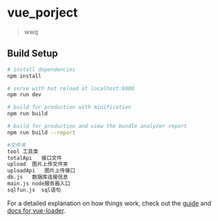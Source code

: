 # vue_porject

> wwq

## Build Setup

``` bash
# install dependencies
npm install

# serve with hot reload at localhost:8080
npm run dev

# build for production with minification
npm run build

# build for production and view the bundle analyzer report
npm run build --report

#文件夹
tool 工具类
totalApi   接口文件
upload  图片上传文件夹
uploadApi   图片上传接口
db.js   数据库连接信息
main.js node服务器入口
sqlfun.js  sql语句
```


For a detailed explanation on how things work, check out the [guide](http://vuejs-templates.github.io/webpack/) and [docs for vue-loader](http://vuejs.github.io/vue-loader).
